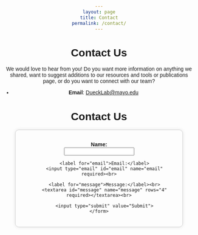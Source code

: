 ```yaml
---
layout: page
title: Contact
permalink: /contact/
---
```


# Contact Us

We would love to hear from you! Do you want more information on anything we shared, want to suggest additions to our resources and tools or publications page, or do you want to connect with our team?

- **Email**: [DueckLab@mayo.edu](mailto:DueckLab@mayo.edu)

<head>
    <title>Contact Us</title>
</head>
<body>
    <h1>Contact Us</h1>
    <form action="https://example.com/submit-contact-form" method="post">
        <label for="name">Name:</label>
        <input type="text" id="name" name="name" required><br>

        <label for="email">Email:</label>
        <input type="email" id="email" name="email" required><br>

        <label for="message">Message:</label><br>
        <textarea id="message" name="message" rows="4" required></textarea><br>

        <input type="submit" value="Submit">
    </form>
</body>

<!DOCTYPE html>
<html>
<head>
    <title>Contact Us</title>
    <style>
        body {
            text-align: center;
            font-family: Arial, sans-serif;
        }

        h1 {
            font-size: 24px;
            margin-bottom: 20px;
        }

        form {
            max-width: 400px;
            margin: 0 auto;
            padding: 20px;
            border: 1px solid #ccc;
            border-radius: 10px;
            box-shadow: 0 0 10px rgba(0, 0, 0, 0.1);
        }

        label {
            display: block;
            font-weight: bold;
            margin-top: 10px;
        }

        input[type="text"],
        input[type="email"],
        textarea {
            width: 100%;
            padding: 10px;
            margin-top: 5px;
            margin-bottom: 15px;
            border: 1px solid #ccc;
            border-radius: 5px;
        }

        textarea {
            resize: vertical;
        }

        input[type="submit"] {
            background-color: #2596be;
            color: white;
            border: none;
            padding: 10px 20px;
            text-align: center;
            text-decoration: none;
            display: inline-block;
            font-size: 16px;
            margin: 10px 0;
            cursor: pointer;
            border-radius: 5px;
        }
    </style>
</head>
<body>
    <h1>Contact Us</h1>
    <form action="https://example.com/submit-contact-form" method="post">
        <label for="name">Name:</label>
        <input type="text" id="name" name="name" required>

        <label for="email">Email:</label>
        <input type="email" id="email" name="email" required>

        <label for="message">Message:</label>
        <textarea id="message" name="message" rows="4" required></textarea>

        <input type="submit" value="Submit">
    </form>
</body>
</html>

